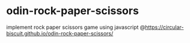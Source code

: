 # odin-rock-paper-scissors
implement rock paper scissors game using javascript 
@https://circular-biscuit.github.io/odin-rock-paper-scissors/
